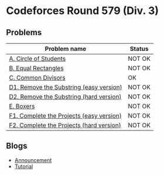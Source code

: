# Codeforces Round 579 (Div. 3)

## Problems

|Problem name|Status|
|------------|---------|
| [A. Circle of Students](problems/A._Circle_of_Students.md)|NOT OK|
| [B. Equal Rectangles](problems/B._Equal_Rectangles.md)|NOT OK|
| [C. Common Divisors](problems/C._Common_Divisors.md)|OK|
| [D1. Remove the Substring (easy version)](problems/D1._Remove_the_Substring_(easy_version).md)|NOT OK|
| [D2. Remove the Substring (hard version)](problems/D2._Remove_the_Substring_(hard_version).md)|NOT OK|
| [E. Boxers](problems/E._Boxers.md)|NOT OK|
| [F1. Complete the Projects (easy version)](problems/F1._Complete_the_Projects_(easy_version).md)|NOT OK|
| [F2. Complete the Projects (hard version)](problems/F2._Complete_the_Projects_(hard_version).md)|NOT OK|
## Blogs

- [Announcement](blogs/Announcement.md)
- [Tutorial](blogs/Tutorial.md)
